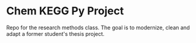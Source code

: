 # Chem KEGG Py Project 
Repo for the research methods class. The goal is to modernize, clean and adapt a former student's thesis project.

